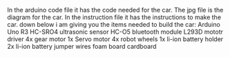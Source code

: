 In the arduino code file it has the code needed for the car.
The jpg file is the diagram for the car.
In the instruction file it has the instructions to make the car.
down  below i am giving you the items needed to build the car:
Arduino Uno R3
HC-SRO4 ultrasonic sensor 
HC-O5 bluetooth module 
L293D mototr driver 
4x gear motor 
1x Servo motor
4x robot wheels
1x li-ion battery holder
2x li-ion battery
jumper wires
foam board 
cardboard
